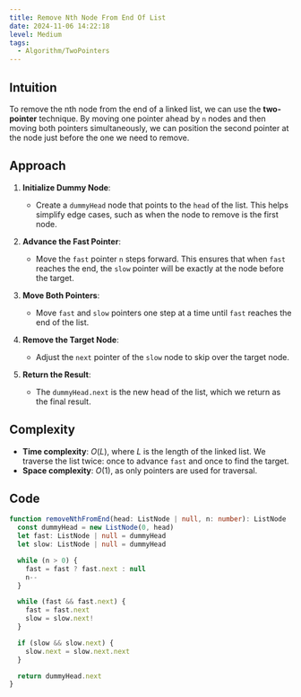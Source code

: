```yaml
---
title: Remove Nth Node From End Of List
date: 2024-11-06 14:22:18
level: Medium
tags:  
  - Algorithm/TwoPointers
---
```


## Intuition

To remove the nth node from the end of a linked list, we can use the **two-pointer** technique. By moving one pointer ahead by `n` nodes and then moving both pointers simultaneously, we can position the second pointer at the node just before the one we need to remove.

## Approach

1. **Initialize Dummy Node**:
   - Create a `dummyHead` node that points to the `head` of the list. This helps simplify edge cases, such as when the node to remove is the first node.

2. **Advance the Fast Pointer**:
   - Move the `fast` pointer `n` steps forward. This ensures that when `fast` reaches the end, the `slow` pointer will be exactly at the node before the target.

3. **Move Both Pointers**:
   - Move `fast` and `slow` pointers one step at a time until `fast` reaches the end of the list.

4. **Remove the Target Node**:
   - Adjust the `next` pointer of the `slow` node to skip over the target node.

5. **Return the Result**:
   - The `dummyHead.next` is the new head of the list, which we return as the final result.

## Complexity

- **Time complexity**: $O(L)$, where $L$ is the length of the linked list. We traverse the list twice: once to advance `fast` and once to find the target.
- **Space complexity**: $O(1)$, as only pointers are used for traversal.

## Code

```typescript
function removeNthFromEnd(head: ListNode | null, n: number): ListNode | null {
  const dummyHead = new ListNode(0, head)
  let fast: ListNode | null = dummyHead
  let slow: ListNode | null = dummyHead

  while (n > 0) {
    fast = fast ? fast.next : null
    n--
  }

  while (fast && fast.next) {
    fast = fast.next
    slow = slow.next!
  }

  if (slow && slow.next) {
    slow.next = slow.next.next
  }

  return dummyHead.next
}
```
